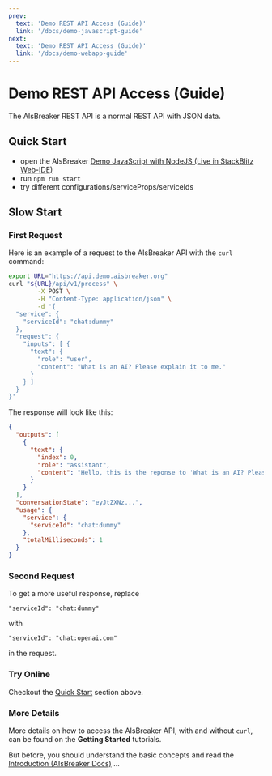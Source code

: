 ```yaml
---
prev:
  text: 'Demo REST API Access (Guide)'
  link: '/docs/demo-javascript-guide'
next:
  text: 'Demo REST API Access (Guide)'
  link: '/docs/demo-webapp-guide'
---
```


Demo REST API Access (Guide)
============================

The AIsBreaker REST API is a normal REST API with JSON data.


## Quick Start
- open the AIsBreaker [Demo JavaScript with NodeJS (Live in StackBlitz Web-IDE)](https://stackblitz.com/github/aisbreaker/aisbreaker-example-simple-chat-node-js?title=AIsBreaker+Example+Simple+Chat-node-js&file=aisbreaker-simple-chat.js&startScript=install,start)
- run `npm run start`
- try different configurations/serviceProps/serviceIds


## Slow Start

### First Request
Here is an example of a request to the AIsBreaker API with the `curl` command:

```bash
export URL="https://api.demo.aisbreaker.org"
curl "${URL}/api/v1/process" \
        -X POST \
        -H "Content-Type: application/json" \
        -d '{
  "service": {
    "serviceId": "chat:dummy"
  },
  "request": {
    "inputs": [ {
      "text": {
        "role": "user",
        "content": "What is an AI? Please explain it to me."
      }
    } ]
  }
}'
```

The response will look like this:

```json
{
  "outputs": [
    {
      "text": {
        "index": 0,
        "role": "assistant",
        "content": "Hello, this is the reponse to 'What is an AI? Please explain it to me.' from DummyAssistantService ... To get a useful answer, choose a different service/serviceId ..."
      }
    }
  ],
  "conversationState": "eyJtZXNz...",
  "usage": {
    "service": {
      "serviceId": "chat:dummy"
    },
    "totalMilliseconds": 1
  }
}
```

### Second Request
To get a more useful response, replace

  `"serviceId": "chat:dummy"`
  
with

   `"serviceId": "chat:openai.com"`
   
in the request.


### Try Online
Checkout the [Quick Start](#quick-start) section above.


### More Details
More details on how to access the AIsBreaker API, with and without `curl`, can be found on the **Getting Started** tutorials.

But before, you should understand the basic concepts and read the [Introduction (AIsBreaker Docs)](/docs/) ...
